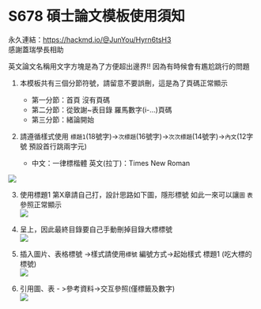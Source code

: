 # S678 碩士論文模板使用須知
永久連結：https://hackmd.io/@JunYou/Hyrn6tsH3  
感謝蓋瑞學長相助


英文論文名稱用文字方塊是為了方便超出邊界!!
因為有時候會有尷尬跳行的問題


1. 本模板共有三個分節符號，請留意不要誤刪，這是為了頁碼正常顯示
    - 第一分節：首頁 沒有頁碼
    - 第二分節：從致謝~表目錄 羅馬數字(i-...)頁碼
    - 第三分節：緒論開始

2. 請遵循樣式使用 `標題1`(18號字)->`次標題`(16號字)->`次次標題`(14號字)->`內文`(12字號 預設首行跳兩字元)
    - 中文：一律標楷體 英文(拉丁)：Times New Roman

![](https://hackmd.io/_uploads/Sy12GcsH2.png)


3. 使用標題1 第X章請自己打，設計思路如下圖，隱形標號 如此一來可以讓`圖` `表`參照正常顯示  
![](https://hackmd.io/_uploads/SJ3sxqoHn.png)  

4. 呈上，因此最終目錄要自己手動刪掉目錄大標標號  
![](https://hackmd.io/_uploads/H1cM-ciSn.png)  

5. 插入圖片、表格標號 ->樣式請使用`標號` 編號方式->起始樣式 標題1 (吃大標的標號)  
![](https://hackmd.io/_uploads/HJxlrfcjH2.png)  
 
8. 引用圖、表 - >參考資料->交互參照(僅標籤及數字)  
![](https://hackmd.io/_uploads/rJSuG9iSh.png)  

